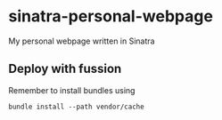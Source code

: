 sinatra-personal-webpage
========================

My personal webpage written in Sinatra


## Deploy with fussion

Remember to install bundles using

`bundle install --path vendor/cache`
